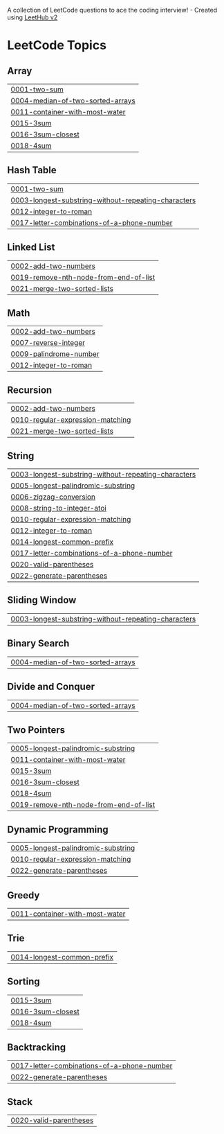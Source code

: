 A collection of LeetCode questions to ace the coding interview! - Created using [LeetHub v2](https://github.com/arunbhardwaj/LeetHub-2.0)
<!---LeetCode Topics Start-->
# LeetCode Topics
## Array
|  |
| ------- |
| [0001-two-sum](https://github.com/yagnesh767/Leetcode/tree/master/0001-two-sum) |
| [0004-median-of-two-sorted-arrays](https://github.com/yagnesh767/Leetcode/tree/master/0004-median-of-two-sorted-arrays) |
| [0011-container-with-most-water](https://github.com/yagnesh767/Leetcode/tree/master/0011-container-with-most-water) |
| [0015-3sum](https://github.com/yagnesh767/Leetcode/tree/master/0015-3sum) |
| [0016-3sum-closest](https://github.com/yagnesh767/Leetcode/tree/master/0016-3sum-closest) |
| [0018-4sum](https://github.com/yagnesh767/Leetcode/tree/master/0018-4sum) |
## Hash Table
|  |
| ------- |
| [0001-two-sum](https://github.com/yagnesh767/Leetcode/tree/master/0001-two-sum) |
| [0003-longest-substring-without-repeating-characters](https://github.com/yagnesh767/Leetcode/tree/master/0003-longest-substring-without-repeating-characters) |
| [0012-integer-to-roman](https://github.com/yagnesh767/Leetcode/tree/master/0012-integer-to-roman) |
| [0017-letter-combinations-of-a-phone-number](https://github.com/yagnesh767/Leetcode/tree/master/0017-letter-combinations-of-a-phone-number) |
## Linked List
|  |
| ------- |
| [0002-add-two-numbers](https://github.com/yagnesh767/Leetcode/tree/master/0002-add-two-numbers) |
| [0019-remove-nth-node-from-end-of-list](https://github.com/yagnesh767/Leetcode/tree/master/0019-remove-nth-node-from-end-of-list) |
| [0021-merge-two-sorted-lists](https://github.com/yagnesh767/Leetcode/tree/master/0021-merge-two-sorted-lists) |
## Math
|  |
| ------- |
| [0002-add-two-numbers](https://github.com/yagnesh767/Leetcode/tree/master/0002-add-two-numbers) |
| [0007-reverse-integer](https://github.com/yagnesh767/Leetcode/tree/master/0007-reverse-integer) |
| [0009-palindrome-number](https://github.com/yagnesh767/Leetcode/tree/master/0009-palindrome-number) |
| [0012-integer-to-roman](https://github.com/yagnesh767/Leetcode/tree/master/0012-integer-to-roman) |
## Recursion
|  |
| ------- |
| [0002-add-two-numbers](https://github.com/yagnesh767/Leetcode/tree/master/0002-add-two-numbers) |
| [0010-regular-expression-matching](https://github.com/yagnesh767/Leetcode/tree/master/0010-regular-expression-matching) |
| [0021-merge-two-sorted-lists](https://github.com/yagnesh767/Leetcode/tree/master/0021-merge-two-sorted-lists) |
## String
|  |
| ------- |
| [0003-longest-substring-without-repeating-characters](https://github.com/yagnesh767/Leetcode/tree/master/0003-longest-substring-without-repeating-characters) |
| [0005-longest-palindromic-substring](https://github.com/yagnesh767/Leetcode/tree/master/0005-longest-palindromic-substring) |
| [0006-zigzag-conversion](https://github.com/yagnesh767/Leetcode/tree/master/0006-zigzag-conversion) |
| [0008-string-to-integer-atoi](https://github.com/yagnesh767/Leetcode/tree/master/0008-string-to-integer-atoi) |
| [0010-regular-expression-matching](https://github.com/yagnesh767/Leetcode/tree/master/0010-regular-expression-matching) |
| [0012-integer-to-roman](https://github.com/yagnesh767/Leetcode/tree/master/0012-integer-to-roman) |
| [0014-longest-common-prefix](https://github.com/yagnesh767/Leetcode/tree/master/0014-longest-common-prefix) |
| [0017-letter-combinations-of-a-phone-number](https://github.com/yagnesh767/Leetcode/tree/master/0017-letter-combinations-of-a-phone-number) |
| [0020-valid-parentheses](https://github.com/yagnesh767/Leetcode/tree/master/0020-valid-parentheses) |
| [0022-generate-parentheses](https://github.com/yagnesh767/Leetcode/tree/master/0022-generate-parentheses) |
## Sliding Window
|  |
| ------- |
| [0003-longest-substring-without-repeating-characters](https://github.com/yagnesh767/Leetcode/tree/master/0003-longest-substring-without-repeating-characters) |
## Binary Search
|  |
| ------- |
| [0004-median-of-two-sorted-arrays](https://github.com/yagnesh767/Leetcode/tree/master/0004-median-of-two-sorted-arrays) |
## Divide and Conquer
|  |
| ------- |
| [0004-median-of-two-sorted-arrays](https://github.com/yagnesh767/Leetcode/tree/master/0004-median-of-two-sorted-arrays) |
## Two Pointers
|  |
| ------- |
| [0005-longest-palindromic-substring](https://github.com/yagnesh767/Leetcode/tree/master/0005-longest-palindromic-substring) |
| [0011-container-with-most-water](https://github.com/yagnesh767/Leetcode/tree/master/0011-container-with-most-water) |
| [0015-3sum](https://github.com/yagnesh767/Leetcode/tree/master/0015-3sum) |
| [0016-3sum-closest](https://github.com/yagnesh767/Leetcode/tree/master/0016-3sum-closest) |
| [0018-4sum](https://github.com/yagnesh767/Leetcode/tree/master/0018-4sum) |
| [0019-remove-nth-node-from-end-of-list](https://github.com/yagnesh767/Leetcode/tree/master/0019-remove-nth-node-from-end-of-list) |
## Dynamic Programming
|  |
| ------- |
| [0005-longest-palindromic-substring](https://github.com/yagnesh767/Leetcode/tree/master/0005-longest-palindromic-substring) |
| [0010-regular-expression-matching](https://github.com/yagnesh767/Leetcode/tree/master/0010-regular-expression-matching) |
| [0022-generate-parentheses](https://github.com/yagnesh767/Leetcode/tree/master/0022-generate-parentheses) |
## Greedy
|  |
| ------- |
| [0011-container-with-most-water](https://github.com/yagnesh767/Leetcode/tree/master/0011-container-with-most-water) |
## Trie
|  |
| ------- |
| [0014-longest-common-prefix](https://github.com/yagnesh767/Leetcode/tree/master/0014-longest-common-prefix) |
## Sorting
|  |
| ------- |
| [0015-3sum](https://github.com/yagnesh767/Leetcode/tree/master/0015-3sum) |
| [0016-3sum-closest](https://github.com/yagnesh767/Leetcode/tree/master/0016-3sum-closest) |
| [0018-4sum](https://github.com/yagnesh767/Leetcode/tree/master/0018-4sum) |
## Backtracking
|  |
| ------- |
| [0017-letter-combinations-of-a-phone-number](https://github.com/yagnesh767/Leetcode/tree/master/0017-letter-combinations-of-a-phone-number) |
| [0022-generate-parentheses](https://github.com/yagnesh767/Leetcode/tree/master/0022-generate-parentheses) |
## Stack
|  |
| ------- |
| [0020-valid-parentheses](https://github.com/yagnesh767/Leetcode/tree/master/0020-valid-parentheses) |
<!---LeetCode Topics End-->